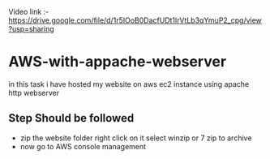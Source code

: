 Video link :-https://drive.google.com/file/d/1r5IOoB0DacfUDt1lrVtLb3qYmuP2_cpg/view?usp=sharing

# AWS-with-appache-webserver
in this task i have hosted my website on aws ec2 instance using apache http webserver 

## Step Should be followed
 - zip the website folder right click on it select winzip or 7 zip to archive 
 - now go to AWS console management 
